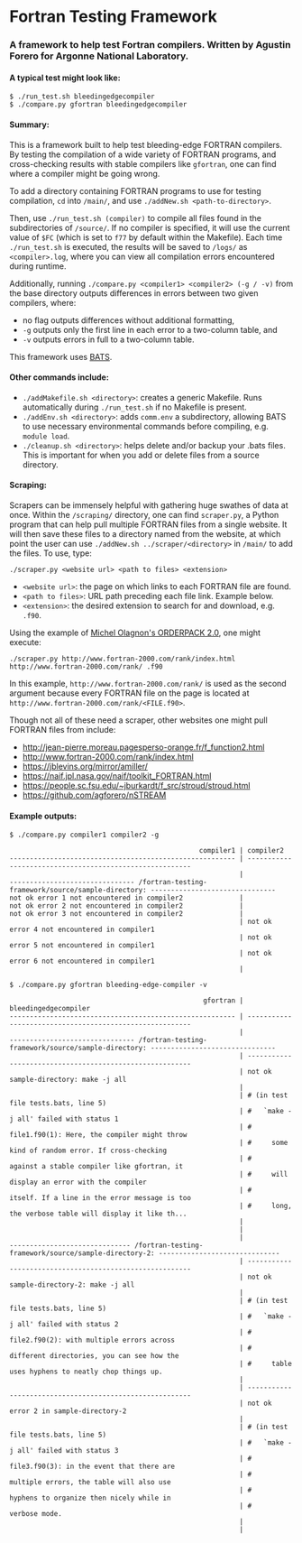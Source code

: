 # Fortran Testing Framework #
### A framework to help test Fortran compilers. Written by Agustin Forero for Argonne National Laboratory. ###

#### A typical test might look like: ####
```
$ ./run_test.sh bleedingedgecompiler
$ ./compare.py gfortran bleedingedgecompiler
```

#### Summary: ####
This is a framework built to help test bleeding-edge FORTRAN compilers. By testing the 
compilation of a wide variety of FORTRAN programs, and cross-checking results with stable 
compilers like `gfortran`, one can find where a compiler might be going wrong.

To add a directory containing FORTRAN programs to use for testing compilation, `cd` into 
`/main/`, and use `./addNew.sh <path-to-directory>`.

Then, use `./run_test.sh (compiler)` to compile all files found in the subdirectories of 
`/source/`. If no compiler is specified, it will use the current value of `$FC` (which is 
set to `f77` by default within the Makefile). Each time `./run_test.sh` is executed, the 
results will be saved to `/logs/` as `<compiler>.log`, where you can view all compilation 
errors encountered during runtime. 

Additionally, running `./compare.py <compiler1> <compiler2> (-g / -v)` from the base 
directory outputs differences in errors between two given compilers, where:

- no flag outputs differences without additional formatting,
- `-g` outputs only the first line in each error to a two-column table, and
- `-v` outputs errors in full to a two-column table.

This framework uses [BATS](https://github.com/bats-core/bats-core).

#### Other commands include: ####
- `./addMakefile.sh <directory>`: creates a generic Makefile. Runs automatically during `./run_test.sh` if no Makefile is present.
- `./addEnv.sh <directory>`: adds `comm.env` a subdirectory, allowing BATS to use necessary environmental commands before compiling, e.g. `module load`.
- `./cleanup.sh <directory>`: helps delete and/or backup your .bats files. This is important for when you add or delete files from a source directory.

#### Scraping: ####
Scrapers can be immensely helpful with gathering huge swathes of data at once. Within the 
`/scraping/` directory, one can find `scraper.py`, a Python program that can help pull multiple 
FORTRAN files from a single website. It will then save these files to a directory named from the 
website, at which point the user can use `./addNew.sh ../scraper/<directory>` in `/main/` to add 
the files. To use, type:

`./scraper.py <website url> <path to files> <extension>`
- `<website url>`: the page on which links to each FORTRAN file are found.
- `<path to files>`: URL path preceding each file link. Example below.
- `<extension>`: the desired extension to search for and download, e.g. `.f90`.

Using the example of [Michel Olagnon's ORDERPACK 2.0](http://www.fortran-2000.com/rank/index.html), one might execute:

`./scraper.py http://www.fortran-2000.com/rank/index.html http://www.fortran-2000.com/rank/ .f90`

In this example, `http://www.fortran-2000.com/rank/` is used as the second argument because 
every FORTRAN file on the page is located at `http://www.fortran-2000.com/rank/<FILE.f90>`.

Though not all of these need a scraper, other websites one might pull FORTRAN files from include:
- http://jean-pierre.moreau.pagesperso-orange.fr/f_function2.html
- http://www.fortran-2000.com/rank/index.html
- https://jblevins.org/mirror/amiller/
- https://naif.jpl.nasa.gov/naif/toolkit_FORTRAN.html
- https://people.sc.fsu.edu/~jburkardt/f_src/stroud/stroud.html
- https://github.com/agforero/nSTREAM

#### Example outputs: ####

```
$ ./compare.py compiler1 compiler2 -g

                                               compiler1 | compiler2
-------------------------------------------------------- | --------------------------------------------------------
                                                         |
------------------------------- /fortran-testing-framework/source/sample-directory: -------------------------------
not ok error 1 not encountered in compiler2              |
not ok error 2 not encountered in compiler2              |
not ok error 3 not encountered in compiler2              |
                                                         | not ok error 4 not encountered in compiler1             
                                                         | not ok error 5 not encountered in compiler1             
                                                         | not ok error 6 not encountered in compiler1     
                                                         |
```
```
$ ./compare.py gfortran bleeding-edge-compiler -v

                                                gfortran | bleedingedgecompiler
-------------------------------------------------------- | --------------------------------------------------------
                                                         |
------------------------------- /fortran-testing-framework/source/sample-directory: -------------------------------
                                                         | --------------------------------------------------------
                                                         | not ok sample-directory: make -j all                 
                                                         |
                                                         | # (in test file tests.bats, line 5)                     
                                                         | #   `make -j all' failed with status 1                  
                                                         | #     file1.f90(1): Here, the compiler might throw      
                                                         | #     some kind of random error. If cross-checking       
                                                         | #     against a stable compiler like gfortran, it      
                                                         | #     will display an error with the compiler       
                                                         | #     itself. If a line in the error message is too     
                                                         | #     long, the verbose table will display it like th...
                                                         |                                                         
                                                         |
                                                         |
------------------------------ /fortran-testing-framework/source/sample-directory-2: ------------------------------
                                                         | --------------------------------------------------------
                                                         | not ok sample-directory-2: make -j all               
                                                         |
                                                         | # (in test file tests.bats, line 5)                     
                                                         | #   `make -j all' failed with status 2                  
                                                         | #     file2.f90(2): with multiple errors across   
                                                         | #     different directories, you can see how the 
                                                         | #     table uses hyphens to neatly chop things up.                 
                                                         |                                                         
                                                         | --------------------------------------------------------
                                                         | not ok error 2 in sample-directory-2                   
                                                         |
                                                         | # (in test file tests.bats, line 5)                     
                                                         | #   `make -j all' failed with status 3                  
                                                         | #     file3.f90(3): in the event that there are 
                                                         | #     multiple errors, the table will also use   
                                                         | #     hyphens to organize then nicely while in         
                                                         | #     verbose mode.                       
                                                         |
                                                         |                                                       
```
